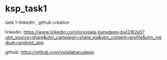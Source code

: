 # ksp_task1
task 1-linkedin , github creation

linkedin: https://www.linkedin.com/in/vojjala-banudeep-ba13162a5?utm_source=share&utm_campaign=share_via&utm_content=profile&utm_medium=android_app

github: https://github.com/vojjalabanudeep
